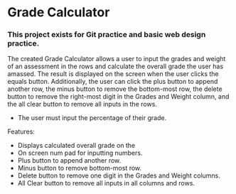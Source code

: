 # Grade Calculator
### This project exists for Git practice and basic web design practice.

The created Grade Calculator allows a user to input the grades and weight of an assessment in the rows and calculate the overall grade the user has amassed. The result is displayed on the screen when the user clicks the equals button. Additionally, the user can click the plus button to append another row, the minus button to remove the bottom-most row, the delete button to remove the right-most digit in the Grades and Weight column, and the all clear button to remove all inputs in the rows.
* The user must input the percentage of their grade.

Features:
- Displays calculated overall grade on the 
- On screen num pad for inputting numbers.
- Plus button to append another row.
- Minus button to remove bottom-most row.
- Delete button to remove one digit in the Grades and Weight columns.
- All Clear button to remove all inputs in all columns and rows.
